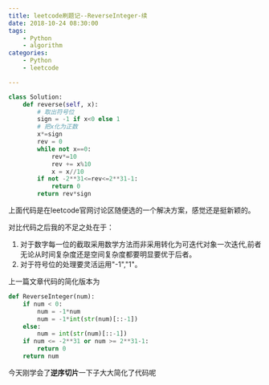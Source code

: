 ```yaml
---
title: leetcode刷题记--ReverseInteger-续
date: 2018-10-24 08:30:00
tags:
	- Python
	- algorithm
categories: 
	- Python
	- leetcode

---
```

```Python
class Solution:
    def reverse(self, x):
		# 取出符号位
        sign = -1 if x<0 else 1
		# 把x化为正数	
        x*=sign
        rev = 0
        while not x==0:
            rev*=10
            rev += x%10
            x = x//10
        if not -2**31<=rev<=2**31-1:
            return 0
        return rev*sign

```

上面代码是在leetcode官网讨论区随便选的一个解决方案，感觉还是挺新颖的。

对比代码之后我的不足之处在于：

1. 对于数字每一位的截取采用数学方法而非采用转化为可迭代对象一次迭代,前者无论从时间复杂度还是空间复杂度都要明显要优于后者。
2. 对于符号位的处理要灵活运用"-1","1"。

上一篇文章代码的简化版本为
```Python
def ReverseInteger(num):
	if num < 0:
		num = -1*num
		num = -1*int(str(num)[::-1])
	else:
		num = int(str(num)[::-1])
	if num <= -2**31 or num >= 2**31-1:
        return 0
	return num
```
今天刚学会了**逆序切片**一下子大大简化了代码呢

